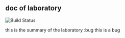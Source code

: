 ## doc of laboratory
![Build Status](https://img.shields.io/badge/build-passing-brightgreen)

this is the summary of the laboratory
:bug this is a bug
